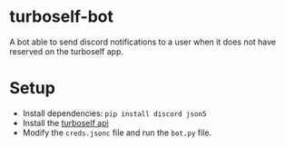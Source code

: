# turboself-bot

A bot able to send discord notifications to a user when it does not have reserved on the turboself app.

# Setup

- Install dependencies: `pip install discord json5`
- Install the [turboself api](https://github.com/Egsagon/turboself-api/)
- Modify the `creds.jsonc` file and run the `bot.py` file.
